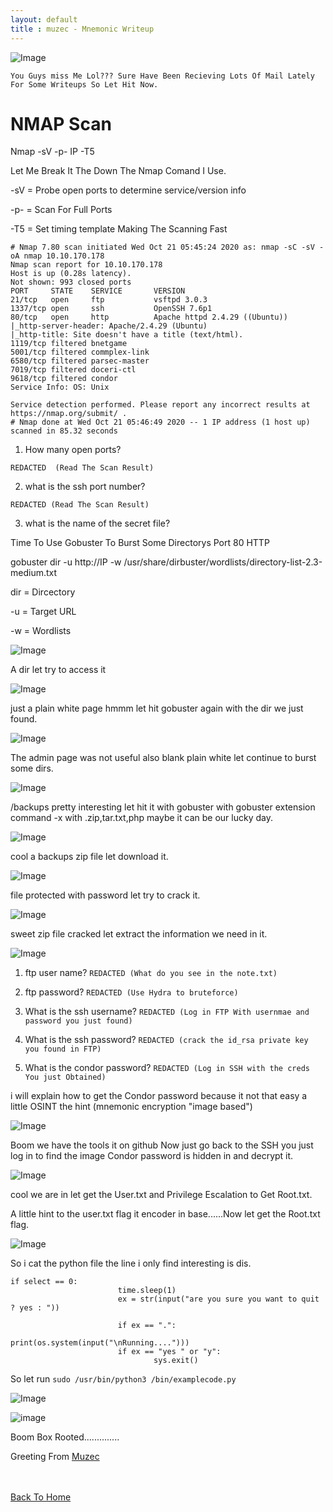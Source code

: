 ```yaml
---
layout: default
title : muzec - Mnemonic Writeup
---
```


![Image](https://imgur.com/NDPWlCS.png)


```You Guys miss Me Lol??? Sure Have Been Recieving Lots Of Mail Lately For Some Writeups So Let Hit Now.```


# NMAP Scan

Nmap -sV -p- IP -T5

Let Me Break It The Down The Nmap Comand I Use.

-sV = Probe open ports to determine service/version info

-p- = Scan For Full Ports

-T5 = Set timing template Making The Scanning Fast

```
# Nmap 7.80 scan initiated Wed Oct 21 05:45:24 2020 as: nmap -sC -sV -oA nmap 10.10.170.178
Nmap scan report for 10.10.170.178
Host is up (0.28s latency).
Not shown: 993 closed ports
PORT     STATE    SERVICE       VERSION
21/tcp   open     ftp           vsftpd 3.0.3
1337/tcp open     ssh           OpenSSH 7.6p1
80/tcp   open     http          Apache httpd 2.4.29 ((Ubuntu))
|_http-server-header: Apache/2.4.29 (Ubuntu)
|_http-title: Site doesn't have a title (text/html).
1119/tcp filtered bnetgame
5001/tcp filtered commplex-link
6580/tcp filtered parsec-master
7019/tcp filtered doceri-ctl
9618/tcp filtered condor
Service Info: OS: Unix

Service detection performed. Please report any incorrect results at https://nmap.org/submit/ .
# Nmap done at Wed Oct 21 05:46:49 2020 -- 1 IP address (1 host up) scanned in 85.32 seconds
```

1.  How many open ports? 

```REDACTED  (Read The Scan Result)```

2. what is the ssh port number?

```REDACTED (Read The Scan Result)```

3. what is the name of the secret file?

Time To Use Gobuster To Burst Some Directorys Port 80 HTTP

gobuster dir -u http://IP -w /usr/share/dirbuster/wordlists/directory-list-2.3-medium.txt

dir = Dircectory

-u = Target URL

-w = Wordlists

![Image](https://imgur.com/kNCwg9D.png)

A dir let try to access it


![Image](https://imgur.com/hthuK4c.png)

just a plain white page hmmm let hit gobuster again with the dir we just found.

![Image](https://imgur.com/U3kKSLl.png)

The admin page was not useful also blank plain white let continue to burst some dirs.

![Image](https://imgur.com/YLXeI5D.png)

/backups pretty interesting let hit it with gobuster with gobuster extension command -x with .zip,tar.txt,php maybe it can be our lucky day.

![Image](https://imgur.com/8ut1oLe.png)

cool a backups zip file let download it.

![Image](https://imgur.com/TfO4W72.png)

file protected with password let try to crack it.

![Image](https://imgur.com/hy4u0pE.png)

sweet zip file cracked let extract the information we need in it.

![Image](https://imgur.com/DYW4x1N.png)

1.  ftp user name? 
```REDACTED (What do you see in the note.txt)```

2. ftp password?
```REDACTED (Use Hydra to bruteforce)```

3. What is the ssh username?
```REDACTED (Log in FTP With usernmae and password you just found)```

4. What is the ssh password?
```REDACTED (crack the id_rsa private key you found in FTP)```

5. What is the condor password?
```REDACTED (Log in SSH with the creds You just Obtained)```

i will explain how to get the Condor password because it not that easy a little OSINT the hint (mnemonic encryption "image based")

![Image](https://imgur.com/GLqtF9L.png)

Boom we have the tools it on github Now just go back to the SSH you just log in to find the image Condor password is hidden in and decrypt it.


![Image](https://imgur.com/b1YUHoK.png)

cool we are in let get the User.txt and Privilege Escalation to Get Root.txt.

A little hint to the user.txt flag it encoder in base......Now let get the Root.txt flag.

![Image](https://imgur.com/OKwoK6g.png)

So i cat the python file the line i only find interesting is dis.

```
if select == 0: 
                        time.sleep(1)
                        ex = str(input("are you sure you want to quit ? yes : "))

                        if ex == ".":
                                print(os.system(input("\nRunning....")))
                        if ex == "yes " or "y":
                                sys.exit()
```

So let run ```sudo /usr/bin/python3 /bin/examplecode.py```

![Image](https://imgur.com/A3GriVJ.png)

![image](https://imgur.com/asu0UlW.png)

Boom Box Rooted..............

Greeting From [Muzec](https://twitter.com/muzec_saminu)

<br> <br>
[Back To Home](../index.md)
<br>
